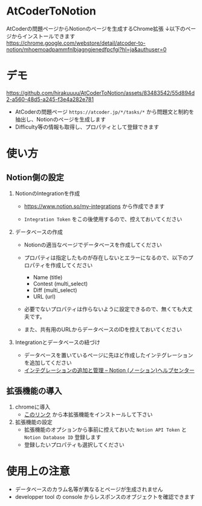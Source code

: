 # AtCoderToNotion
AtCoderの問題ページからNotionのページを生成するChrome拡張
↓以下のページからインストールできます
https://chrome.google.com/webstore/detail/atcoder-to-notion/mhoemoadpammfnlbjagngjenedfpcfgi?hl=ja&authuser=0

# デモ

https://github.com/hirakuuuu/AtCoderToNotion/assets/83483542/55d894d2-a560-48d5-a245-f3e4a282e781

- AtCoderの問題ページ `https://atcoder.jp/*/tasks/*` から問題文と制約を抽出し、Notionのページを生成します
- Difficulty等の情報も取得し、プロパティとして登録できます

# 使い方
## Notion側の設定
1. NotionのIntegrationを作成
   - https://www.notion.so/my-integrations から作成できます
   
   - `Integration Token` をこの後使用するので、控えておいてください

2. データベースの作成
   - Notionの適当なページでデータベースを作成してください
   
   - プロパティは指定したものが存在しないとエラーになるので、以下のプロパティを作成してください
     - Name (title) 
     - Contest (multi_select) 
     - Diff (multi_select) 
     - URL (url)
   - 必要でないプロパティは作らないように設定できるので、無くても大丈夫です。
   - また、共有用のURLからデータベースのIDを控えておいてください
   
4. Integrationとデータベースの紐づけ
   - データベースを置いているページに先ほど作成したインテグレーションを追加してください
   - [インテグレーションの追加と管理 – Notion (ノーション)ヘルプセンター](https://www.notion.com/ja/help/add-and-manage-connections-with-the-api)

## 拡張機能の導入

1. chromeに導入
    - [このリンク](https://chrome.google.com/webstore/detail/atcoder-to-notion/mhoemoadpammfnlbjagngjenedfpcfgi?hl=ja&authuser=0) から本拡張機能をインストールして下さい
2. 拡張機能の設定
    - 拡張機能のオプションから事前に控えておいた `Notion API Token` と `Notion Database ID` 登録します
    - 登録したいプロパティも選択してください
  

# 使用上の注意
- データベースのカラム名等が異なるとページが生成されません
- developper tool の console からレスポンスのオブジェクトを確認できます
